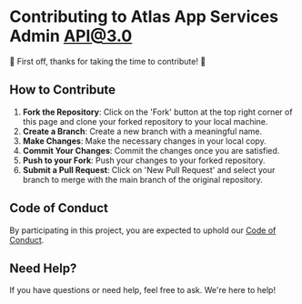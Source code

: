 # Contributing to Atlas App Services Admin API@3.0

🚀 First off, thanks for taking the time to contribute! 🚀

## How to Contribute

1. **Fork the Repository**: Click on the 'Fork' button at the top right corner of this page and clone your forked repository to your local machine.
2. **Create a Branch**: Create a new branch with a meaningful name.
3. **Make Changes**: Make the necessary changes in your local copy.
4. **Commit Your Changes**: Commit the changes once you are satisfied.
5. **Push to your Fork**: Push your changes to your forked repository.
6. **Submit a Pull Request**: Click on 'New Pull Request' and select your branch to merge with the main branch of the original repository.

## Code of Conduct

By participating in this project, you are expected to uphold our [Code of Conduct](./CODE_OF_CONDUCT.md).

## Need Help?

If you have questions or need help, feel free to ask. We're here to help!
